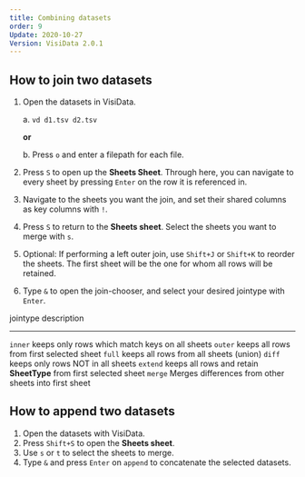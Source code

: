```yaml
---
title: Combining datasets
order: 9
Update: 2020-10-27
Version: VisiData 2.0.1
---
```




## How to join two datasets

1.  Open the datasets in VisiData.

    a. `vd d1.tsv d2.tsv`

    **or**

    b. Press `o` and enter a filepath for each file.
2. Press `S` to open up the **Sheets Sheet**. Through here, you can navigate to every sheet by pressing `Enter` on the row it is referenced in.
3. Navigate to the sheets you want the join, and set their shared columns as key columns with `!`.
4. Press `S` to return to the **Sheets sheet**. Select the sheets you want to merge with `s`.
5. Optional: If performing a left outer join, use `Shift+J` or `Shift+K` to reorder the sheets. The first sheet will be the one for whom all rows will be retained.
6. Type `&` to open the join-chooser, and select your desired jointype with `Enter`.

jointype            description
---------           -------------
`inner`             keeps only rows which match keys on all sheets
`outer`             keeps all rows from first selected sheet
`full`              keeps all rows from all sheets (union)
`diff`              keeps only rows NOT in all sheets
`extend`            keeps all rows and retain **SheetType** from first selected sheet
`merge`             Merges differences from other sheets into first sheet

## How to append two datasets

1. Open the datasets with VisiData.
2. Press `Shift+S` to open the **Sheets sheet**.
3. Use `s` or `t` to select the sheets to merge.
4. Type `&` and press `Enter` on `append` to concatenate the selected datasets.
